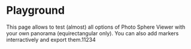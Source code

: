 # Playground

This page allows to test (almost) all options of Photo Sphere Viewer with your own panorama (equirectangular only). You can also add markers interractively and export them.11234

<Playground/>
